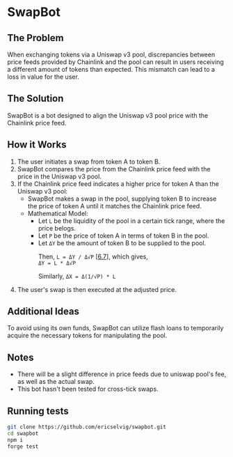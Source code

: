 # SwapBot
## The Problem
When exchanging tokens via a Uniswap v3 pool, discrepancies between price feeds provided by Chainlink and the pool can result in users receiving a different amount of tokens than expected. This mismatch can lead to a loss in value for the user.

## The Solution
SwapBot is a bot designed to align the Uniswap v3 pool price with the Chainlink price feed.

## How it Works
1. The user initiates a swap from token A to token B.
2. SwapBot compares the price from the Chainlink price feed with the price in the Uniswap v3 pool.
3. If the Chainlink price feed indicates a higher price for token A than the Uniswap v3 pool:
    - SwapBot makes a swap in the pool, supplying token B to increase the price of token A until it matches the Chainlink price feed.
    - Mathematical Model:
        - Let `L` be the liquidity of the pool in a certain tick range, where the price belogs.
        - Let `P` be the price of token A in terms of token B in the pool.
        - Let `ΔY` be the amount of token B to be supplied to the pool.<p>
        Then, `L = ΔY / Δ√P` [[6.7](https://uniswap.org/whitepaper-v3.pdf)], which gives, <br>
        `ΔY = L * Δ√P`<p>
        Similarly, `ΔX = Δ(1/√P) * L`
4. The user's swap is then executed at the adjusted price.

## Additional Ideas
To avoid using its own funds, SwapBot can utilize flash loans to temporarily acquire the necessary tokens for manipulating the pool.

## Notes
- There will be a slight difference in price feeds due to uniswap pool's fee, as well as the actual swap.
- This bot hasn't been tested for cross-tick swaps.

## Running tests
```bash
git clone https://github.com/ericselvig/swapbot.git
cd swapbot
npm i
forge test
```